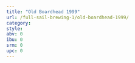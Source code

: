 ```yaml
---
title: "Old Boardhead 1999"
url: /full-sail-brewing-1/old-boardhead-1999/
category: 
style: 
abv: 0
ibu: 0
srm: 0
upc: 0
---
```


